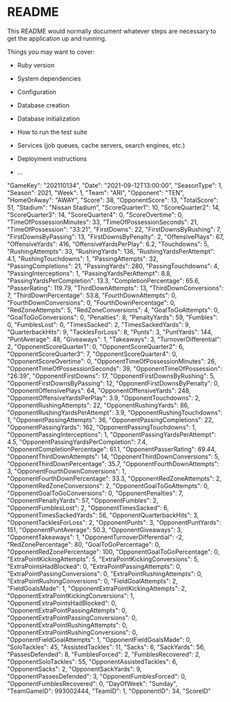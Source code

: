 # README

This README would normally document whatever steps are necessary to get the
application up and running.

Things you may want to cover:

* Ruby version

* System dependencies

* Configuration

* Database creation

* Database initialization

* How to run the test suite

* Services (job queues, cache servers, search engines, etc.)

* Deployment instructions

* ...


"GameKey": "202110134",
"Date": "2021-09-12T13:00:00",
"SeasonType": 1,
"Season": 2021,
"Week": 1,
"Team": "ARI",
"Opponent": "TEN",
"HomeOrAway": "AWAY",
"Score": 38,
"OpponentScore": 13,
"TotalScore": 51,
"Stadium": "Nissan Stadium",
"ScoreQuarter1": 10,
"ScoreQuarter2": 14,
"ScoreQuarter3": 14,
"ScoreQuarter4": 0,
"ScoreOvertime": 0,
"TimeOfPossessionMinutes": 33,
"TimeOfPossessionSeconds": 21,
"TimeOfPossession": "33:21",
"FirstDowns": 22,
"FirstDownsByRushing": 7,
"FirstDownsByPassing": 13,
"FirstDownsByPenalty": 2,
"OffensivePlays": 67,
"OffensiveYards": 416,
"OffensiveYardsPerPlay": 6.2,
"Touchdowns": 5,
"RushingAttempts": 33,
"RushingYards": 136,
"RushingYardsPerAttempt": 4.1,
"RushingTouchdowns": 1,
"PassingAttempts": 32,
"PassingCompletions": 21,
"PassingYards": 280,
"PassingTouchdowns": 4,
"PassingInterceptions": 1,
"PassingYardsPerAttempt": 8.8,
"PassingYardsPerCompletion": 13.3,
"CompletionPercentage": 65.6,
"PasserRating": 119.79,
"ThirdDownAttempts": 13,
"ThirdDownConversions": 7,
"ThirdDownPercentage": 53.8,
"FourthDownAttempts": 0,
"FourthDownConversions": 0,
"FourthDownPercentage": 0,
"RedZoneAttempts": 5,
"RedZoneConversions": 4,
"GoalToGoAttempts": 0,
"GoalToGoConversions": 0,
"Penalties": 8,
"PenaltyYards": 59,
"Fumbles": 0,
"FumblesLost": 0,
"TimesSacked": 2,
"TimesSackedYards": 9,
"QuarterbackHits": 9,
"TacklesForLoss": 8,
"Punts": 3,
"PuntYards": 144,
"PuntAverage": 48,
"Giveaways": 1,
"Takeaways": 3,
"TurnoverDifferential": 2,
"OpponentScoreQuarter1": 0,
"OpponentScoreQuarter2": 6,
"OpponentScoreQuarter3": 7,
"OpponentScoreQuarter4": 0,
"OpponentScoreOvertime": 0,
"OpponentTimeOfPossessionMinutes": 26,
"OpponentTimeOfPossessionSeconds": 39,
"OpponentTimeOfPossession": "26:39",
"OpponentFirstDowns": 17,
"OpponentFirstDownsByRushing": 5,
"OpponentFirstDownsByPassing": 12,
"OpponentFirstDownsByPenalty": 0,
"OpponentOffensivePlays": 64,
"OpponentOffensiveYards": 248,
"OpponentOffensiveYardsPerPlay": 3.9,
"OpponentTouchdowns": 2,
"OpponentRushingAttempts": 22,
"OpponentRushingYards": 86,
"OpponentRushingYardsPerAttempt": 3.9,
"OpponentRushingTouchdowns": 1,
"OpponentPassingAttempts": 36,
"OpponentPassingCompletions": 22,
"OpponentPassingYards": 162,
"OpponentPassingTouchdowns": 1,
"OpponentPassingInterceptions": 1,
"OpponentPassingYardsPerAttempt": 4.5,
"OpponentPassingYardsPerCompletion": 7.4,
"OpponentCompletionPercentage": 61.1,
"OpponentPasserRating": 69.44,
"OpponentThirdDownAttempts": 14,
"OpponentThirdDownConversions": 5,
"OpponentThirdDownPercentage": 35.7,
"OpponentFourthDownAttempts": 3,
"OpponentFourthDownConversions": 1,
"OpponentFourthDownPercentage": 33.3,
"OpponentRedZoneAttempts": 2,
"OpponentRedZoneConversions": 2,
"OpponentGoalToGoAttempts": 0,
"OpponentGoalToGoConversions": 0,
"OpponentPenalties": 7,
"OpponentPenaltyYards": 57,
"OpponentFumbles": 2,
"OpponentFumblesLost": 2,
"OpponentTimesSacked": 6,
"OpponentTimesSackedYards": 56,
"OpponentQuarterbackHits": 3,
"OpponentTacklesForLoss": 2,
"OpponentPunts": 3,
"OpponentPuntYards": 151,
"OpponentPuntAverage": 50.3,
"OpponentGiveaways": 3,
"OpponentTakeaways": 1,
"OpponentTurnoverDifferential": -2,
"RedZonePercentage": 80,
"GoalToGoPercentage": 0,
"OpponentRedZonePercentage": 100,
"OpponentGoalToGoPercentage": 0,
"ExtraPointKickingAttempts": 5,
"ExtraPointKickingConversions": 5,
"ExtraPointsHadBlocked": 0,
"ExtraPointPassingAttempts": 0,
"ExtraPointPassingConversions": 0,
"ExtraPointRushingAttempts": 0,
"ExtraPointRushingConversions": 0,
"FieldGoalAttempts": 2,
"FieldGoalsMade": 1,
"OpponentExtraPointKickingAttempts": 2,
"OpponentExtraPointKickingConversions": 1,
"OpponentExtraPointsHadBlocked": 0,
"OpponentExtraPointPassingAttempts": 0,
"OpponentExtraPointPassingConversions": 0,
"OpponentExtraPointRushingAttempts": 0,
"OpponentExtraPointRushingConversions": 0,
"OpponentFieldGoalAttempts": 1,
"OpponentFieldGoalsMade": 0,
"SoloTackles": 45,
"AssistedTackles": 11,
"Sacks": 6,
"SackYards": 56,
"PassesDefended": 8,
"FumblesForced": 2,
"FumblesRecovered": 2,
"OpponentSoloTackles": 55,
"OpponentAssistedTackles": 6,
"OpponentSacks": 2,
"OpponentSackYards": 9,
"OpponentPassesDefended": 3,
"OpponentFumblesForced": 0,
"OpponentFumblesRecovered": 0,
"DayOfWeek": "Sunday",
"TeamGameID": 993002444,
"TeamID": 1,
"OpponentID": 34,
"ScoreID"